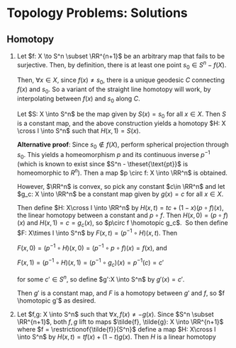 # Topology Problems: Solutions

## Homotopy

1. Let $f: X \to S^n \subset \RR^{n+1}$ be an arbitrary map that fails to be surjective. Then, by definition, there is at least one point $s_0 \in S^n - f(X)$. 

   Then, $\forall x\in X$, since $f(x) \neq s_0$, there is a unique geodesic $C$ connecting $f(x)$ and $s_0$. So a  variant of the straight line homotopy will work, by interpolating between $f(x)$ and $s_0$ along $C$. 

   Let $S: X \into S^n$ be the map given by $S(x) = s_0$ for all $x\in X$. Then $S$ is a constant map, and the above construction yields a homotopy $H: X \cross I \into S^n$ such that $H(x,1) = S(x)$.

   **Alternative proof**: Since $s_0 \not\in f(X)$, perform spherical projection through $s_0$. This yields a homeomorphism $p$ and its continuous inverse $p^{-1}$ (which is known to exist since $S^n - \theset{\text{pt}}$ is homeomorphic to $R^n$). Then a map $p \circ f: X \into \RR^n$ is obtained.

   However, $\RR^n$ is convex, so pick any constant $c\in \RR^n$ and let $g_c: X \into \RR^n$ be a constant map given by $g(x) = c$ for all $x\in X$.

   Then define $H: X\cross I \into \RR^n$ by $H(x,t) = tc + (1-x)(p\circ f)(x)$, the linear homotopy between a constant and $p \circ f$. Then $H(x, 0) = (p\circ f)(x)$ and $H(x,1) = c = g_c(x)$, so $p\circ f \homotopic g_c$.
   ​
   So then define $F: X\times I \into S^n$ by $F(x,t) = (p^{-1} \circ H)(x,t)$. Then 

   $F(x, 0) = (p^{-1} \circ H)(x, 0) = (p^{-1} \circ p \circ f)(x) = f(x)$, and 

   $F(x, 1) = (p^{-1} \circ H)(x,1) = (p^{-1}\circ g_c)(x) = p^{-1}(c) = c'$ 

   for some $c' \in S^n$, so define $g':X \into S^n$ by $g'(x) = c'$. 

   Then $g'$ is a constant map, and $F$ is a homotopy between $g'$ and $f$, so $f \homotopic g'$ as desired.

2. Let $f,g: X \into S^n$ such that $\forall x, f(x) \neq -g(x)$. Since $S^n \subset \RR^{n+1}$, both $f,g$ lift to maps $\tilde{f}, \tilde{g}: X \into \RR^{n+1}$ where $f = \restrictionof{\tilde{f}}{S^n}$
   define a map $H: X\cross I \into S^n$ by $H(x,t) = tf(x) + (1-t)g(x)$. Then $H$ is a linear homotopy 